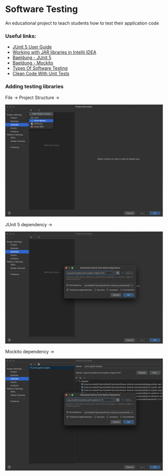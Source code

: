 # Software Testing

An educational project to teach students how to test their application code

### Useful links:

- [JUnit 5 User Guide](https://junit.org/junit5/docs/current/user-guide/)
- [Working with JAR libraries in Intellij IDEA](https://www.jetbrains.com/help/idea/library.html)
- [Baeldung - JUnit 5](https://www.baeldung.com/junit-5)
- [Baeldung - Mockito](https://www.baeldung.com/mockito-annotations)
- [Types Of Software Testing](https://www.atlassian.com/continuous-delivery/software-testing/types-of-software-testing)
- [Clean Code With Unit Tests](https://betterprogramming.pub/clean-code-with-unit-tests-5f28020828a5)

### Adding testing libraries

File -> Project Structure ->

![New Library from Maven](./docs/lib-from-maven.png)

JUnit 5 dependency ->

![JUnit 5 dependency notation](./docs/junit-5-lib.png)

Mockito dependency ->

![Mockito dependency notation](./docs/mockito-lib.png)